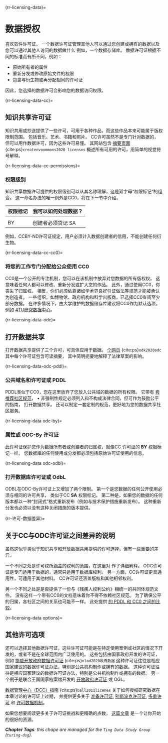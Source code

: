 (rr-licensing-data)=
# 数据授权

喜欢软件许可证， 一个数据许可证管理其他人可以通过您创建或拥有的数据以及您可以通过其他人访问的数据做什么 例如，一个数据存储库。 数据许可证根据不同的标准而有所不同，例如：
* 原始所有者的属性
* 重新分发或修改原始文件的权限
* 包含与衍生物或再分配相同的许可证

因此，您选择的数据许可会影响您的数据访问权限。

(rr-licensing-data-cc)=
## 知识共享许可证

知识共用或抄送提供了一些许可，可用于各种作品，而这些作品本来可能属于版权限制范围。 包括音乐、艺术、书籍和照片。 CC许可虽然不是专门针对数据的，但可以用作数据许可，因为这些许可易懂。 其网站包含 [摘要页面](https://creativecommons.org/about/cclicenses/){cite:ps}`createnvoommons2020 licenses` 概述所有可用的许可，用简单的视觉符号解释。

(rr-licensing-data-cc-permissions)=
### 权限级别

知识共享数据许可提供的权限级别可以从其名称理解，这是双字母“权限标记”的组合。 这一命名办法的唯一例外是CC0，将在下一节中介绍。

| **权限标记** | **我可以如何处理数据？** |
| -------- | -------------- |
|          |                |
 BY | 创建者必须贷记 SA | 衍生工具或再分配必须具有相同的许可证 NCC | 只允许非商业用途 ND | 不允许派生工具


例如，CCBY-ND许可证规定，用户必须计入数据创建者的信用，不能创建任何衍生物。

(rr-licensing-data-cc-cc0)=
### 将您的工作专门分配给公众使用 CC0

CC0是一个公开的专注机制，您可以在该机制中放弃对您数据的所有版权权。 这意味着任何人都可以修改、重新分发或扩大您的作品。 此外，通过使用CC0，你丧失了归属权。 相反，你们必须依靠诸如学术界良好引证做法等规范才能被承认为创造者。 一些组织，如博物馆、政府机构和科学出版商，已选择CC0查阅至少部分数据。 在许多情况下，由大学维护的数据储存库建议将CC0作为默认选项，例如 [4TU研究数据中心](https://researchdata.4tu.nl/en/use-4turesearchdata/archive-research-data/upload-your-data-in-our-data-archive/licencing/)。

(rr-licensing-data-odc)=
## 打开数据共享

打开数据共享提供了三个许可，可具体应用于数据。 [个网页](https://opendatacommons.org/licenses/index.html) {cite:ps}`odk2020odc` 其中每个许可证包含可读摘要， 其中简明扼要地解释了法律草案的影响。

(rr-licensing-data-odc-pddl)=
### 公共域名和许可证或 PDDL

PDDL类似于CC0，您在这里放弃了您放入公共域的数据的所有权限。 它带有 [套推荐社区规范](https://opendatacommons.org/licenses/pddl/norms.html)， • 非强制性规定必须列入和不构成法律合同，但可作为鼓励公平的指南， 打开数据共享。 还可以制定一套定制的规范，更好地为您的数据共享社区服务。

(rr-licensing-data odc-by)=
### 属性或 ODC-By 许可证

此许可证保护您作为数据所有者或创建者的归属权，就像CC 许可证的 **BY** 权限标记一样。 您数据库的任何使用或分发都必须包括原始许可证使用的信息。

(rr-licensing-data odc-odbl)=
### 打开数据库许可证或 OdbL

ODBL在ODC-By许可证上又增加了两个限制。 第一个是您数据的任何公开使用必须与相同的许可共享， 类似于CC **SA** 权限标记。 第二种是，如果您的数据的任何版本都以一种“封闭式”格式重新发布（例如与技术保护措施重新发布）。 这种重新分发也必须以没有这种关闭措施的版本提供。

(rr-许可-数据差异)=
## 关于CC与ODC许可证之间差异的说明

虽然这似乎类似于知识共享和开放数据共用提供的许可选择，但有一些重要的差异。

一个不同之处是许可权所涵盖的权利的范围，在这里对 [](https://wiki.creativecommons.org/wiki/Data#What_is_the_difference_between_the_Open_Data_Commons_licenses_and_the_CC_4.0_licenses.3F) 作了详细解释。 ODC许可证是专门适用于数据的，通常只适用于数据库权利。 另一方面，CC许可证更具通用性，可适用于其他材料。 CC许可证还涵盖版权和其他相邻权利。

另一个不同之处是是否提供了一份与《残疾人权利公约》相统一的共同体规范文件。 没有这样一个带有CC0的文档意味着你不得不依赖社区规范。 为了确保公平的归属，各社区之间的关系也可能不一样。 此处提供 [的 PDDL 和 CC0 之间的比较](https://opendatacommons.org/faq.1.html)。

(rr-licensing-data options)=
## 其他许可选项

还可以选择其他数据许可证，这些许可证可能是在特定使用案例或社区的情况下开发的，或者不是在全球范围内广泛使用的。 这些包括由国家政府开发的许可证，例如 [挪威开放政府数据许可证](https://data.norge.no/nlod/en/) {cite:ps}`nlod2020政府数据` 这种许可证往往是相应国家建议的数据许可证办法，特别是公共机构制作或拥有的数据。 这种许可证往往是相应国家建议的数据许可证办法，特别是公共机构制作或拥有的数据。 另一个例子是联合王国国家档案馆开发的 [开放政府许可证](http://www.nationalarchives.gov.uk/doc/open-government-licence/version/3/) 或 OGL。

[数据管理中心（DCC）指南](https://www.dcc.ac.uk/guidance/how-guides/license-research-data) {cite:ps}`ball2011licenes` 关于如何授权研究数据在本章讨论的许可证上过期， 并提供更多关于 [准备许可证](https://www.dcc.ac.uk/guidance/how-guides/license-research-data#x1-6000), [别斯波克许可证](https://www.dcc.ac.uk/guidance/how-guides/license-research-data#x1-7000), [多重许可](https://www.dcc.ac.uk/guidance/how-guides/license-research-data#x1-13000) 和 [许可数据机制](https://www.dcc.ac.uk/guidance/how-guides/license-research-data#x1-14000)。

如果您想要阅读更多关于许可证挑战和更精确的点数， [这篇文章](https://research.okfn.org/avoiding-data-use-silos/) 是一个让你开始的很好的资源。

***Chapter Tags**: this chape are managed for the `Ting Data Study Group` (`turing-dsg`).*

